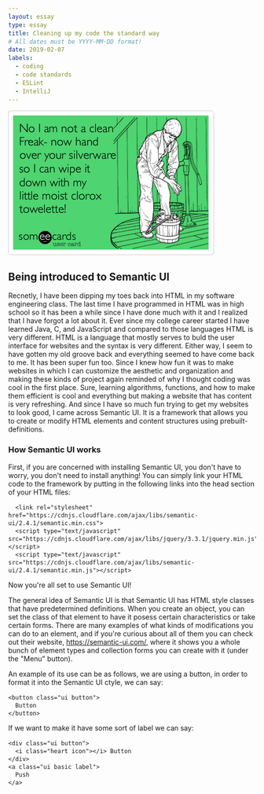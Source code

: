 ```yaml
---
layout: essay
type: essay
title: Cleaning up my code the standard way
# All dates must be YYYY-MM-DD format!
date: 2019-02-07
labels:
  - coding
  - code standards
  - ESLint
  - IntelliJ
---
```


<img class="ui medium left floated image" src="../images/clean_freak.png">

## Being introduced to Semantic UI

  Recnetly, I have been dipping my toes back into HTML in my software engineering class. The last time I have programmed in HTML was in high school so it has been a while since I have done much with it and I realized that I have forgot a lot about it. Ever since my college career started I have learned Java, C, and JavaScript and compared to those languages HTML is very different. HTML is a language that mostly serves to buld the user interface for websites and the syntax is very different. Either way, I seem to have gotten my old groove back and everything seemed to have come back to me. It has been super fun too. Since I knew how fun it was to make websites in which I can customize the aesthetic and organization and making these kinds of project again reminded of why I thought coding was cool in the first place. Sure, learning algorithms, functions, and how to make them efficient is cool and everything but making a website that has content is very refreshing. And since I have so much fun trying to get my websites to look good, I came across Semantic UI. It is a framework that allows you to create or modify HTML elements and content structures using prebuilt-definitions. 
  
### How Semantic UI works

   First, if you are concerned with installing Semantic UI, you don't have to worry, you don't need to install anything! You can simply link your HTML code to the framework by putting in the following links into the head section of your HTML files:
```
  <link rel="stylesheet" href="https://cdnjs.cloudflare.com/ajax/libs/semantic-ui/2.4.1/semantic.min.css">
  <script type="text/javascript" src="https://cdnjs.cloudflare.com/ajax/libs/jquery/3.3.1/jquery.min.js"></script>
  <script type="text/javascript" src="https://cdnjs.cloudflare.com/ajax/libs/semantic-ui/2.4.1/semantic.min.js"></script>
```
Now you're all set to use Semantic UI!

  The general idea of Semantic UI is that Semantic UI has HTML style classes that have predetermined definitions. When you create an object, you can set the class of that element to have it posess certain characteristics or take certain forms. There are many examples of what kinds of modifications you can do to an element, and if you're curious about all of them you can check out their website, <a href="https://semantic-ui.com/">https://semantic-ui.com/</a>, where it shows you a whole bunch of element types and collection forms you can create with it (under the "Menu" button).
  
  An example of its use can be as follows, we are using a button, in order to format it into the Semantic UI ctyle, we can say:
  ```
  <button class="ui button">
    Button
  </button>
  ```
  If we want to make it have some sort of label we can say:
  ```
  <div class="ui button">
    <i class="heart icon"></i> Button
  </div>
  <a class="ui basic label">
    Push
  </a>
  ```
  
